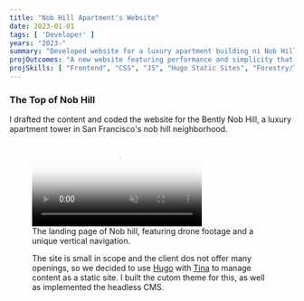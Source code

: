 ```yaml
---
title: "Nob Hill Apartment's Website"
date: 2023-01-01
tags: [ 'Developer' ]
years: "2023-"
summary: "Developed website for a luxury apartment building ni Nob Hill"
projOutcomes: "A new website featuring performance and simplicity that enhances design for an apartment tower in San francisco's Nob Hill neighborhood."
projSkills: [ "Frontend", "CSS", "JS", "Hugo Static Sites", "Forestry/Tina", "UX" ]
---
```


### The Top of Nob Hill

I drafted the content and coded the website for the Bently Nob Hill, a luxury apartment tower in San Francisco's nob hill neighborhood. 

<figure>
<video autoplay loop muted playsinline poster="/nob-hill-cover.jpg">
  <source src="/nob-hill.mp4" type="video/mp4">
</video>
<figcaption>The landing page of Nob hill, featuring drone footage and a unique vertical navigation.</figcaption>


The site is small in scope and the client dos not offer many openings, so we decided to use [Hugo](https://gohugo.io/) with [Tina](https://tina.io/docs/) to manage content as a static site. I built the cutom theme for this, as well as implemented the headless CMS. 
